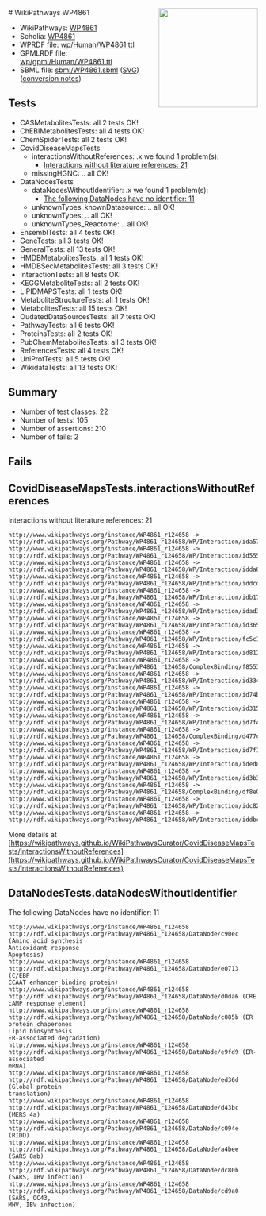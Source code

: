<img style="float: right; width: 200px" src="../logo.png" />
# WikiPathways WP4861

* WikiPathways: [WP4861](https://identifiers.org/wikipathways:WP4861)
* Scholia: [WP4861](https://scholia.toolforge.org/wikipathways/WP4861)
* WPRDF file: [wp/Human/WP4861.ttl](../wp/Human/WP4861.ttl)
* GPMLRDF file: [wp/gpml/Human/WP4861.ttl](../wp/gpml/Human/WP4861.ttl)
* SBML file: [sbml/WP4861.sbml](../sbml/WP4861.sbml) ([SVG](../sbml/WP4861.svg)) ([conversion notes](../sbml/WP4861.txt))

## Tests
* CASMetabolitesTests: all 2 tests OK!
* ChEBIMetabolitesTests: all 4 tests OK!
* ChemSpiderTests: all 2 tests OK!
* CovidDiseaseMapsTests
    * interactionsWithoutReferences: .x we found 1 problem(s):
        * [Interactions without literature references: 21](#9701cd01)
    * missingHGNC: .. all OK!
* DataNodesTests
    * dataNodesWithoutIdentifier: .x we found 1 problem(s):
        * [The following DataNodes have no identifier: 11](#8792c491)
    * unknownTypes_knownDatasource: .. all OK!
    * unknownTypes: .. all OK!
    * unknownTypes_Reactome: .. all OK!
* EnsemblTests: all 4 tests OK!
* GeneTests: all 3 tests OK!
* GeneralTests: all 13 tests OK!
* HMDBMetabolitesTests: all 1 tests OK!
* HMDBSecMetabolitesTests: all 3 tests OK!
* InteractionTests: all 8 tests OK!
* KEGGMetaboliteTests: all 2 tests OK!
* LIPIDMAPSTests: all 1 tests OK!
* MetaboliteStructureTests: all 1 tests OK!
* MetabolitesTests: all 15 tests OK!
* OudatedDataSourcesTests: all 7 tests OK!
* PathwayTests: all 6 tests OK!
* ProteinsTests: all 2 tests OK!
* PubChemMetabolitesTests: all 3 tests OK!
* ReferencesTests: all 4 tests OK!
* UniProtTests: all 5 tests OK!
* WikidataTests: all 13 tests OK!


## Summary

* Number of test classes: 22
* Number of tests: 105
* Number of assertions: 210
* Number of fails: 2

## Fails

<a name="9701cd01" />

## CovidDiseaseMapsTests.interactionsWithoutReferences

Interactions without literature references: 21
```
http://www.wikipathways.org/instance/WP4861_r124658 -> http://rdf.wikipathways.org/Pathway/WP4861_r124658/WP/Interaction/ida575a860
http://www.wikipathways.org/instance/WP4861_r124658 -> http://rdf.wikipathways.org/Pathway/WP4861_r124658/WP/Interaction/id5555a7cf
http://www.wikipathways.org/instance/WP4861_r124658 -> http://rdf.wikipathways.org/Pathway/WP4861_r124658/WP/Interaction/idda829af2
http://www.wikipathways.org/instance/WP4861_r124658 -> http://rdf.wikipathways.org/Pathway/WP4861_r124658/WP/Interaction/iddcd631b5
http://www.wikipathways.org/instance/WP4861_r124658 -> http://rdf.wikipathways.org/Pathway/WP4861_r124658/WP/Interaction/idb174dd6a
http://www.wikipathways.org/instance/WP4861_r124658 -> http://rdf.wikipathways.org/Pathway/WP4861_r124658/WP/Interaction/idad3f9625
http://www.wikipathways.org/instance/WP4861_r124658 -> http://rdf.wikipathways.org/Pathway/WP4861_r124658/WP/Interaction/id36593f74
http://www.wikipathways.org/instance/WP4861_r124658 -> http://rdf.wikipathways.org/Pathway/WP4861_r124658/WP/Interaction/fc5c1
http://www.wikipathways.org/instance/WP4861_r124658 -> http://rdf.wikipathways.org/Pathway/WP4861_r124658/WP/Interaction/id8122cdf4
http://www.wikipathways.org/instance/WP4861_r124658 -> http://rdf.wikipathways.org/Pathway/WP4861_r124658/ComplexBinding/f8553
http://www.wikipathways.org/instance/WP4861_r124658 -> http://rdf.wikipathways.org/Pathway/WP4861_r124658/WP/Interaction/id334c961f
http://www.wikipathways.org/instance/WP4861_r124658 -> http://rdf.wikipathways.org/Pathway/WP4861_r124658/WP/Interaction/id74bb08d8
http://www.wikipathways.org/instance/WP4861_r124658 -> http://rdf.wikipathways.org/Pathway/WP4861_r124658/WP/Interaction/id315b7e46
http://www.wikipathways.org/instance/WP4861_r124658 -> http://rdf.wikipathways.org/Pathway/WP4861_r124658/WP/Interaction/id7f4a3b95
http://www.wikipathways.org/instance/WP4861_r124658 -> http://rdf.wikipathways.org/Pathway/WP4861_r124658/ComplexBinding/d477c
http://www.wikipathways.org/instance/WP4861_r124658 -> http://rdf.wikipathways.org/Pathway/WP4861_r124658/WP/Interaction/id7f19c7ea
http://www.wikipathways.org/instance/WP4861_r124658 -> http://rdf.wikipathways.org/Pathway/WP4861_r124658/WP/Interaction/ided8176a0
http://www.wikipathways.org/instance/WP4861_r124658 -> http://rdf.wikipathways.org/Pathway/WP4861_r124658/WP/Interaction/id3b399cfb
http://www.wikipathways.org/instance/WP4861_r124658 -> http://rdf.wikipathways.org/Pathway/WP4861_r124658/ComplexBinding/df8e0
http://www.wikipathways.org/instance/WP4861_r124658 -> http://rdf.wikipathways.org/Pathway/WP4861_r124658/WP/Interaction/idc828ca15
http://www.wikipathways.org/instance/WP4861_r124658 -> http://rdf.wikipathways.org/Pathway/WP4861_r124658/WP/Interaction/iddbc481e4
```

More details at [https://wikipathways.github.io/WikiPathwaysCurator/CovidDiseaseMapsTests/interactionsWithoutReferences](https://wikipathways.github.io/WikiPathwaysCurator/CovidDiseaseMapsTests/interactionsWithoutReferences)

<a name="8792c491" />

## DataNodesTests.dataNodesWithoutIdentifier

The following DataNodes have no identifier: 11
```
http://www.wikipathways.org/instance/WP4861_r124658 http://rdf.wikipathways.org/Pathway/WP4861_r124658/DataNode/c90ec (Amino acid synthesis
Antioxidant response
Apoptosis)
http://www.wikipathways.org/instance/WP4861_r124658 http://rdf.wikipathways.org/Pathway/WP4861_r124658/DataNode/e0713 (C/EBP
CCAAT enhancer binding protein)
http://www.wikipathways.org/instance/WP4861_r124658 http://rdf.wikipathways.org/Pathway/WP4861_r124658/DataNode/d0da6 (CRE
cAMP response element)
http://www.wikipathways.org/instance/WP4861_r124658 http://rdf.wikipathways.org/Pathway/WP4861_r124658/DataNode/c085b (ER protein chaperones
Lipid biosynthesis
ER-associated degradation)
http://www.wikipathways.org/instance/WP4861_r124658 http://rdf.wikipathways.org/Pathway/WP4861_r124658/DataNode/e9fd9 (ER-associated
mRNA)
http://www.wikipathways.org/instance/WP4861_r124658 http://rdf.wikipathways.org/Pathway/WP4861_r124658/DataNode/ed36d (Global protein
translation)
http://www.wikipathways.org/instance/WP4861_r124658 http://rdf.wikipathways.org/Pathway/WP4861_r124658/DataNode/d43bc (MERS 4a)
http://www.wikipathways.org/instance/WP4861_r124658 http://rdf.wikipathways.org/Pathway/WP4861_r124658/DataNode/c094e (RIDD)
http://www.wikipathways.org/instance/WP4861_r124658 http://rdf.wikipathways.org/Pathway/WP4861_r124658/DataNode/a4bee (SARS 8ab)
http://www.wikipathways.org/instance/WP4861_r124658 http://rdf.wikipathways.org/Pathway/WP4861_r124658/DataNode/dc80b (SARS, IBV infection)
http://www.wikipathways.org/instance/WP4861_r124658 http://rdf.wikipathways.org/Pathway/WP4861_r124658/DataNode/cd9a0 (SARS, OC43,
MHV, IBV infection)
```

